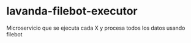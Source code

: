 # lavanda-filebot-executor
Microservicio que se ejecuta cada X y procesa todos los datos usando filebot